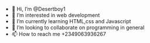 - 👋 Hi, I’m @Desertboy1
- 👀 I’m interested in web development
- 🌱 I’m currently learning HTML,css and Javascript
- 💞️ I’m looking to collaborate on programming in general
- 📫 How to reach me +2349063936267

<!---
Desertboy1/Desertboy1 is a ✨ special ✨ repository because its `README.md` (this file) appears on your GitHub profile.
You can click the Preview link to take a look at your changes.
--->
